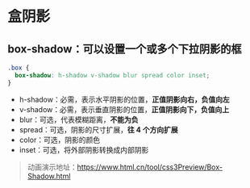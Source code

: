 # 盒阴影

## box-shadow：可以设置一个或多个下拉阴影的框

```css
.box {
  box-shadow: h-shadow v-shadow blur spread color inset;
}
```

- h-shadow：必需，表示水平阴影的位置，**正值阴影向右，负值向左**
- v-shadow：必需，表示垂直阴影的位置，**正值阴影向下，负值向上**
- blur：可选，代表模糊距离，**不能为负**
- spread：可选，阴影的尺寸扩展，**往 4 个方向扩展**
- color：可选，阴影的颜色
- inset：可选，将外部阴影转换成内部阴影

> 动画演示地址：https://www.html.cn/tool/css3Preview/Box-Shadow.html

